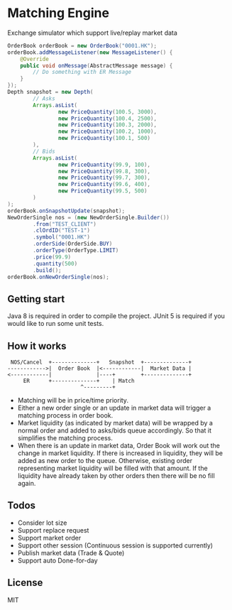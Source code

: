 # Matching Engine
Exchange simulator which support live/replay market data

```Java
OrderBook orderBook = new OrderBook("0001.HK");
orderBook.addMessageListener(new MessageListener() {
    @Override
    public void onMessage(AbstractMessage message) {
        // Do something with ER Message
    }
});
Depth snapshot = new Depth(
        // Asks
        Arrays.asList(
                new PriceQuantity(100.5, 3000),
                new PriceQuantity(100.4, 2500),
                new PriceQuantity(100.3, 2000),
                new PriceQuantity(100.2, 1000),
                new PriceQuantity(100.1, 500)
        ),
        // Bids
        Arrays.asList(
                new PriceQuantity(99.9, 100),
                new PriceQuantity(99.8, 300),
                new PriceQuantity(99.7, 300),
                new PriceQuantity(99.6, 400),
                new PriceQuantity(99.5, 500)
        )
);
orderBook.onSnapshotUpdate(snapshot);
NewOrderSingle nos = (new NewOrderSingle.Builder())
        .from("TEST_CLIENT")
        .clOrdID("TEST-1")
        .symbol("0001.HK")
        .orderSide(OrderSide.BUY)
        .orderType(OrderType.LIMIT)
        .price(99.9)
        .quantity(500)
        .build();
orderBook.onNewOrderSingle(nos);
```

## Getting start
Java 8 is required in order to compile the project.
JUnit 5 is required if you would like to run some unit tests.

## How it works
```
 NOS/Cancel  +--------------+   Snapshot  +--------------+
------------>|  Order Book  |<------------|  Market Data |
<------------|              |----+        +--------------+
     ER      +--------------+    | Match
                       ^---------+
```

- Matching will be in price/time priority.
- Either a new order single or an update in market data will trigger a matching process in order book.
- Market liquidity (as indicated by market data) will be wrapped by a normal order and added to asks/bids queue accordingly. So that it simplifies the matching process.
- When there is an update in market data, Order Book will work out the change in market liquidity. If there is increased in liquidity, they will be added as new order to the queue. Otherwise, existing order representing market liquidity will be filled with that amount. If the liquidity have already taken by other orders then there will be no fill again.

## Todos
- Consider lot size
- Support replace request
- Support market order
- Support other session (Continuous session is supported currently)
- Publish market data (Trade & Quote)
- Support auto Done-for-day

## License
MIT